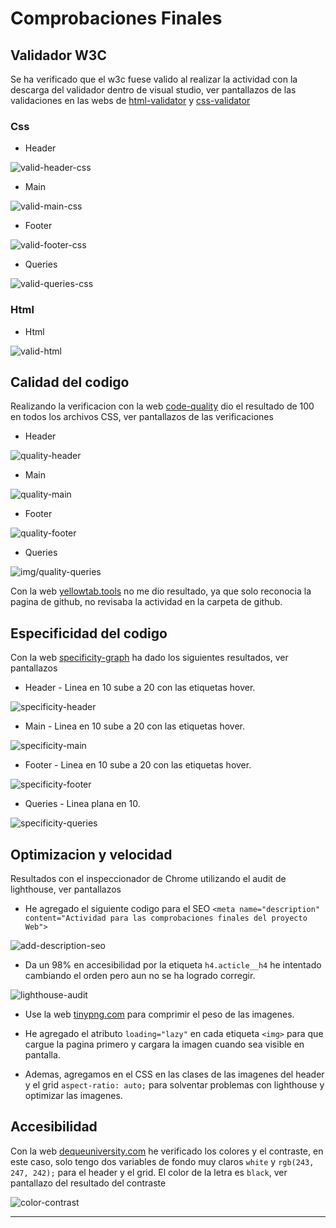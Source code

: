 # Comprobaciones Finales

## Validador W3C

Se ha verificado que el w3c fuese valido al realizar la actividad con la descarga del validador dentro de visual studio, ver pantallazos de las validaciones en las webs de [html-validator](https://validator.w3.org/?authuser=0) y [css-validator](https://jigsaw.w3.org/css-validator/)

### Css

- Header

![valid-header-css](img/valid-header-css.png)

- Main

![valid-main-css](img/valid-main-css.png)

- Footer

![valid-footer-css](img/valid-footer-css.png)

- Queries

![valid-queries-css](img/valid-queries-css.png)

### Html

- Html

![valid-html](img/valid-html.png)

## Calidad del codigo

Realizando la verificacion con la web [code-quality](https://www.projectwallace.com/css-code-quality) dio el resultado de 100 en todos los archivos CSS, ver pantallazos de las verificaciones

- Header

![quality-header](img/quality-header.png)

- Main

![quality-main](img/quality-main.png)

- Footer

![quality-footer](img/quality-footer.png)

- Queries

![img/quality-queries](img/quality-queries.png)



Con la web [yellowtab.tools](https://yellowlab.tools) no me dio resultado, ya que solo reconocia la pagina de github, no revisaba la actividad en la carpeta de github.


## Especificidad del codigo

Con la web [specificity-graph](https://jonassebastianohlsson.com/specificity-graph/) ha dado los siguientes resultados, ver pantallazos

- Header - Linea en 10 sube a 20 con las etiquetas hover.

![specificity-header](img/specificity-header.png)

- Main - Linea en 10 sube a 20 con las etiquetas hover.

![specificity-main](img/specificity-main.png)

- Footer - Linea en 10 sube a 20 con las etiquetas hover.

![specificity-footer](img/specificity-footer.png)

- Queries - Linea plana en 10.

![specificity-queries](img/specificity-queries.png)

## Optimizacion y velocidad

Resultados con el inspeccionador de Chrome utilizando el audit de lighthouse, ver pantallazos

- He agregado el siguiente codigo para el SEO `<meta name="description" content="Actividad para las comprobaciones finales del proyecto Web">`

![add-description-seo](img/add-description-seo.png)

- Da un 98% en accesibilidad por la etiqueta `h4.acticle__h4` he intentado cambiando el orden pero aun no se ha logrado corregir.

![lighthouse-audit](img/lighthouse-audit.png)

- Use la web [tinypng.com](https://tinypng.com/) para comprimir el peso de las imagenes.

- He agregado el atributo `loading="lazy"` en cada etiqueta `<img>` para que cargue la pagina primero y cargara la imagen cuando sea visible en pantalla.

- Ademas, agregamos en el CSS en las clases de las imagenes del header y el grid `aspect-ratio: auto;` para solventar problemas con lighthouse y optimizar las imagenes.

## Accesibilidad

Con la web [dequeuniversity.com](https://dequeuniversity.com/rules/axe/4.7/color-contrast) he verificado los colores y el contraste, en este caso, solo tengo dos variables de fondo muy claros `white` y `rgb(243, 247, 242);` para el header y el grid. El color de la letra es `black`, ver pantallazo del resultado del contraste

![color-contrast](img/color-contrast.png)
____________________________________________________________________________________________________________________________________________________________________________________________